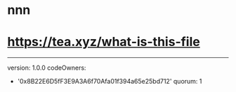 # nnn
# https://tea.xyz/what-is-this-file
---
version: 1.0.0
codeOwners:
  - '0x8B22E6D5fF3E9A3A6f70Afa01f394a65e25bd712'
quorum: 1
